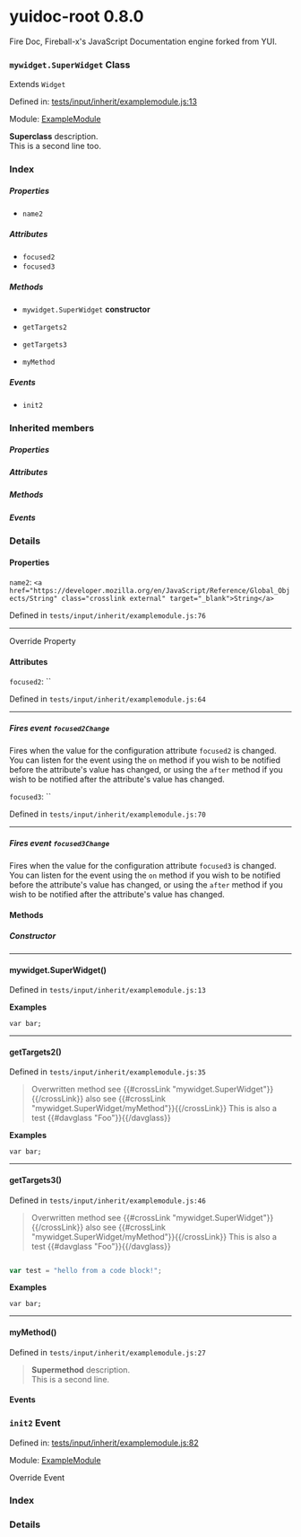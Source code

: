 
# yuidoc-root 0.8.0

Fire Doc, Fireball-x&#x27;s JavaScript Documentation engine forked from YUI.

### `mywidget.SuperWidget` Class

Extends `Widget`

Defined in: [tests/input/inherit/examplemodule.js:13](../files/tests/input/inherit/examplemodule.js.js)

Module: [ExampleModule](../modules/ExampleModule.md)




<b>Superclass</b> description.<br>This is a second line too.

### Index

##### Properties

  - `name2`


##### Attributes

  - `focused2`
  - `focused3`


##### Methods

  - `mywidget.SuperWidget` **constructor**

  - `getTargets2`
  - `getTargets3`
  - `myMethod`



##### Events

  - `init2`



### Inherited members

##### Properties


##### Attributes


##### Methods


##### Events




### Details


#### Properties


`name2`: `<a href="https://developer.mozilla.org/en/JavaScript/Reference/Global_Objects/String" class="crosslink external" target="_blank">String</a>`

Defined in `tests/input/inherit/examplemodule.js:76`



---------------------

Override Property






#### Attributes


`focused2`: ``

Defined in `tests/input/inherit/examplemodule.js:64`



---------------------




##### Fires event `focused2Change`

Fires when the value for the configuration attribute `focused2` is
changed. You can listen for the event using the `on` method if you
wish to be notified before the attribute's value has changed, or
using the `after` method if you wish to be notified after the
attribute's value has changed.



`focused3`: ``

Defined in `tests/input/inherit/examplemodule.js:70`



---------------------




##### Fires event `focused3Change`

Fires when the value for the configuration attribute `focused3` is
changed. You can listen for the event using the `on` method if you
wish to be notified before the attribute's value has changed, or
using the `after` method if you wish to be notified after the
attribute's value has changed.





<!-- Method Block -->
#### Methods

##### Constructor

--------------------------
#### mywidget.SuperWidget() 

Defined in `tests/input/inherit/examplemodule.js:13`



> 



**Examples**


    var bar;



--------------------------
#### getTargets2() 

Defined in `tests/input/inherit/examplemodule.js:35`



> Overwritten method see {{#crossLink "mywidget.SuperWidget"}}{{/crossLink}}
also see {{#crossLink "mywidget.SuperWidget/myMethod"}}{{/crossLink}}
This is also a test {{#davglass "Foo"}}{{/davglass}}



**Examples**


    var bar;


--------------------------
#### getTargets3() 

Defined in `tests/input/inherit/examplemodule.js:46`



> Overwritten method see {{#crossLink "mywidget.SuperWidget"}}{{/crossLink}}
also see {{#crossLink "mywidget.SuperWidget/myMethod"}}{{/crossLink}}
This is also a test {{#davglass "Foo"}}{{/davglass}}

```javascript

var test = "hello from a code block!";

```



**Examples**


    var bar;


--------------------------
#### myMethod() 

Defined in `tests/input/inherit/examplemodule.js:27`



> <b>Supermethod</b> description.<br>This is a second line.






#### Events

### `init2` Event


Defined in: [tests/input/inherit/examplemodule.js:82](../files/tests/input/inherit/examplemodule.js.js)

Module: [ExampleModule](../modules/ExampleModule.md)




Override Event

### Index







### Details






